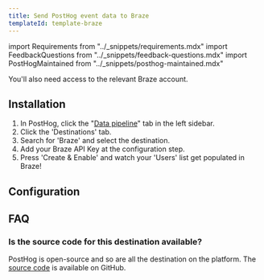 ```yaml
---
title: Send PostHog event data to Braze
templateId: template-braze
---
```


import Requirements from "../_snippets/requirements.mdx"
import FeedbackQuestions from "../_snippets/feedback-questions.mdx"
import PostHogMaintained from "../_snippets/posthog-maintained.mdx"

<Requirements />

You'll also need access to the relevant Braze account.

## Installation

1. In PostHog, click the "[Data pipeline](https://us.posthog.com/pipeline/overview)" tab in the left sidebar.
2. Click the 'Destinations' tab.
3. Search for 'Braze' and select the destination.
4. Add your Braze API Key at the configuration step.
5. Press 'Create & Enable' and watch your 'Users' list get populated in Braze!

## Configuration

<TemplateParameters />

## FAQ

### Is the source code for this destination available?

PostHog is open-source and so are all the destination on the platform. The [source code](https://github.com/PostHog/posthog/blob/master/posthog/cdp/templates/braze/template_braze.py) is available on GitHub.

<PostHogMaintained />

<FeedbackQuestions />
